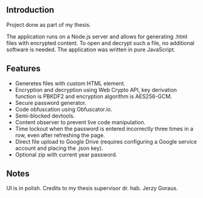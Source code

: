 ## Introduction
Project done as part of my thesis.

The application runs on a Node.js server and allows for generating .html files with encrypted content. To open and decrypt such a file, no additional software is needed. The application was written in pure JavaScript.

## Features
- Generetes files with custom HTML element.
- Encryption and decryption using Web Crypto API, key derivation function is PBKDF2 and encryption algorithm is AES256-GCM.
- Secure password generator.
- Code obfuscation using Obfuscator.io.
- Semi-blocked devtools.
- Content observer to prevent live code manipulation.
- Time lockout when the password is entered incorrectly three times in a row, even after refreshing the page.
- Direct file upload to Google Drive (requires configuring a Google service account and placing the .json key).
- Optional zip with current year password.

## Notes
UI is in polish.
Credits to my thesis supervisor dr. hab. Jerzy Goraus.
